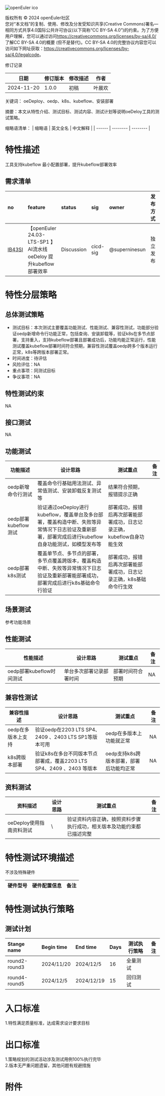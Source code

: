 ![openEuler ico](../../images/openEuler.png)

版权所有 © 2024 openEuler社区  
您对“本文档”的复制、使用、修改及分发受知识共享(Creative Commons)署名—相同方式共享4.0国际公共许可协议(以下简称“CC BY-SA
4.0”)的约束。为了方便用户理解，您可以通过访问<https://creativecommons.org/licenses/by-sa/4.0/>了解CC BY-SA 4.0的概要 (但不是替代)。CC BY-SA
4.0的完整协议内容您可以访问如下网址获取：<https://creativecommons.org/licenses/by-sa/4.0/legalcode>。

 修订记录

| 日期 | 修订版本     | 修改描述  | 作者 |
| ---- | ----------- | -------- | ---- |
| 2024-11-20 |  1.0.0    |  初稿     | 叶晨欢 |

关键词： oeDeploy、oedp、k8s、kubeflow、安装部署

摘要：本文从特性介绍、测试目标、测试内容、测试计划等说明oeDeloy工具的测试策略。

缩略语清单：
| 缩略语 | 英文全名 | 中文解释 |
| ------ | -------- | -------- |

# 特性描述
<!-- 主要介绍特性实现的背景、功能以及作用 -->

工具支持kubeflow 最小配置部署，提升kubeflow部署效率

## 需求清单
|no|feature|status|sig|owner|发布方式|涉及软件包列表|
|:----|:---|:---|:--|:----|:----|:----|
|[IB43SI](https://gitee.com/openeuler/release-management/issues/IB43SI?from=project-issue)| 【openEuler 24.03-LTS-SP1 】AI流水线oeDeloy 提升kubeflow部署效率| Discussion | cicd-sig  | @superninesun |独立发布 | oedp |


# 特性分层策略
## 总体测试策略
<!-- 主要描述特性的整体测试策略，主要开展哪些测试(接口/功能/场景/专项) -->

- 测试目标：本次测试主要覆盖功能测试、性能测试、兼容性测试，功能部分验证oedp新增命令行功能正常，包括查询、安装卸载等，验证k8s在多节点部署，支持重入，支持kubeflow部署且部署成功后，功能均能正常运行，性能测试覆盖kubeflow部署时间符合预期，兼容性测试覆盖oedp跨多个版本运行正常，k8s等跨版本部署正常。
- 时间进度：待评估
- 风险评估：NA
- 重点事项：同测试目标
- 争议事项：NA

## 特性测试约束
<!-- 主要描述特性测试的约束条件 -->

NA

## 接口测试
<!-- 主要描述接口级测试策略及测试设计思路 -->

NA

## 功能测试
<!-- 主要描述特性提供的功能的测试策略及测试思路 -->

| 功能描述 | 设计思路 | 测试重点 | 备注 |
| ------- | ------- | ------- | ---- |
| oedp新增命令行测试 | 覆盖命令行基础用法测试、异常值测试、安装卸载反复测试等 |  结果符合预期，报错提示正确 |      |
| oedp部署kubeflow测试 | 验证通过oeDeploy进行kubeflow，覆盖单台及多台部署，覆盖构造中断、失败等异常情况下日志验证及重新部署，部署完成后进行kubeflow自身功能测试，如模型发布等|   部署成功，报错后再次部署能部署成功，日志记录正确，kubeflow自身功能生效  | |
| oedp部署k8s测试| 覆盖单节点、多节点的部署，多节点覆盖跨版本，覆盖构造中断、失败等异常情况下日志验证及重新部署能部署成功，部署完成后进行k8s基础命令行验证 |  部署成功，报错后再次部署能部署成功，日志记录正确，k8s基础命令行生效   |   |



## 场景测试
<!-- 主要描述对特性使用的主要场景的测试策略及测试思路 -->

参考功能场景

## 性能测试
<!-- 主要描述其他专项测试,如安全测试 稳定性测试 性能测试 兼容性测试等 -->

| 性能描述 | 设计思路 | 测试重点 | 备注 |
| ------- | ------- | ------- | ---- |
| oedp部署kubeflow时间测试 |  单台多次部署记录部署时间  | 部署时间符合预期 | NA  |

## 兼容性测试
<!-- 主要描述其他专项测试,如安全测试 稳定性测试 性能测试 兼容性测试等 -->

| 兼容性描述 | 设计思路 | 测试重点 | 备注 |
| ------- | ------- | ------- | ---- |
| oedp在多版本上支持 |  验证oedp在2203 LTS SP4、2409 、2403 LTS SP1等版本可用  | oedp在多版本上功能就正常| NA  |
| k8s跨版本部署 |  验证k8s在多台不同版本节点部署成，覆盖2203 LTS SP4、2409 、2403 等版本  | oedp支持k8s跨版本部署，部署后功能均正常| NA  |

## 资料测试
| 资料描述 | 设计思路 | 测试重点 | 备注 |
| ------- | ------- | ------- | ---- |
| oeDeploy使用指南资料测试 | \ |  验证资料内容正确，按照资料步骤执行成功，相关版本及功能约束都已描述完整  |      |


# 特性测试环境描述
<!-- 主要描述执行测试的硬件信息 -->
不涉及特殊硬件

| 硬件型号 | 硬件配置信息 | 备注 |
| -------- | ------------ | ---- |

# 特性测试执行策略

## 测试计划
<!-- 测试执行策略主要描述该轮次执行的分层策略中的测试项 -->

| Stange name   | Begin time | End time   | Days | 测试执行策略                   | 备注   |
| :------------ | :--------- | :--------- | ---- | ----------------------------- | ------ |
|     round2-round3       |  2024/11/20        |2024/12/5       |     16|                    全量测试           |        |
|     round4-round5         |   2024/12/5         |  2024/12/19         |15      |   回归测试                           |        |

# 入口标准  
1.特性满足质量标准，达成需求设计要求目标

# 出口标准  
1.策略规划的测试活动涉及测试用例100%执行完毕  
2.版本无严重问题遗留，其他问题有规避措施

# 附件
